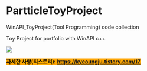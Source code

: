 # PartticleToyProject
WinAPI_ToyProject(Tool Programming) code  collection  

Toy Project for portfolio with WinAPI c++

<img src="https://img1.daumcdn.net/thumb/R1280x0/?scode=mtistory2&fname=https%3A%2F%2Fblog.kakaocdn.net%2Fdn%2FMa3PT%2FbtrWBhEp68J%2FCYPQy7p6EPkkLvIljIK3Vk%2Fimg.png">

<mark style="background-color:orange">**자세한 사항(티스토리): https://kyeoungju.tistory.com/17**  </mark> 
